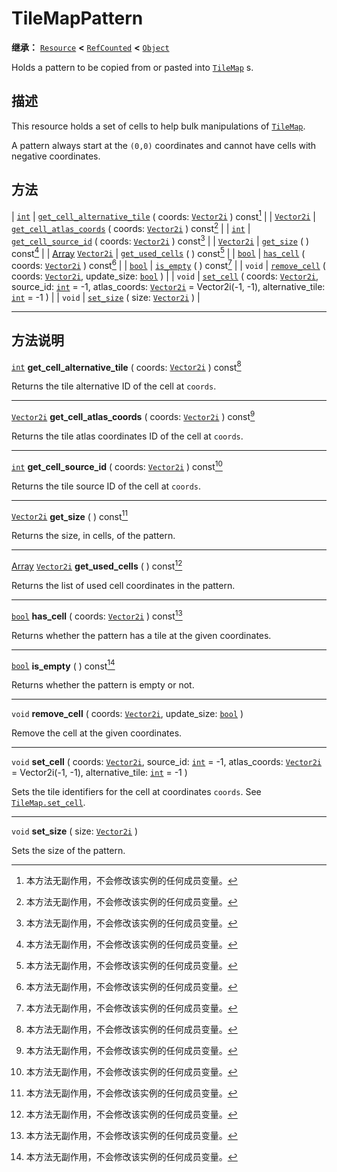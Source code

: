 <!-- ⚠ 请勿编辑本文件 ⚠ -->
<!-- 本文档使用脚本从 WeDot 引擎源码仓库生成。 -->
<!-- 生成脚本：https://github.com/WeDot-Engine/WeDot/tree/4.3/doc/tools/make_md.py； -->
<!-- 原文件：https://github.com/WeDot-Engine/WeDot/tree/4.3/doc/classes/TileMapPattern.xml。 -->

<div id="_class_tilemappattern"></div>

# TileMapPattern

**继承：** [`Resource`](class_resource.md) **<** [`RefCounted`](class_refcounted.md) **<** [`Object`](class_object.md)

Holds a pattern to be copied from or pasted into [`TileMap`](class_tilemap.md) s.

## 描述

This resource holds a set of cells to help bulk manipulations of [`TileMap`](class_tilemap.md).

A pattern always start at the `(0,0)` coordinates and cannot have cells with negative coordinates.

## 方法

| [`int`](class_int.md)                                   | [`get_cell_alternative_tile`](#class_tilemappattern_method_get_cell_alternative_tile) ( coords: [`Vector2i`](class_vector2i.md) ) const[^const]                                                                                                        |
| [`Vector2i`](class_vector2i.md)                         | [`get_cell_atlas_coords`](#class_tilemappattern_method_get_cell_atlas_coords) ( coords: [`Vector2i`](class_vector2i.md) ) const[^const]                                                                                                                |
| [`int`](class_int.md)                                   | [`get_cell_source_id`](#class_tilemappattern_method_get_cell_source_id) ( coords: [`Vector2i`](class_vector2i.md) ) const[^const]                                                                                                                      |
| [`Vector2i`](class_vector2i.md)                         | [`get_size`](#class_tilemappattern_method_get_size) ( ) const[^const]                                                                                                                                                                                  |
| [Array](class_array.md) [`Vector2i`](class_vector2i.md) | [`get_used_cells`](#class_tilemappattern_method_get_used_cells) ( ) const[^const]                                                                                                                                                                      |
| [`bool`](class_bool.md)                                 | [`has_cell`](#class_tilemappattern_method_has_cell) ( coords: [`Vector2i`](class_vector2i.md) ) const[^const]                                                                                                                                          |
| [`bool`](class_bool.md)                                 | [`is_empty`](#class_tilemappattern_method_is_empty) ( ) const[^const]                                                                                                                                                                                  |
| `void`                                                  | [`remove_cell`](#class_tilemappattern_method_remove_cell) ( coords: [`Vector2i`](class_vector2i.md), update_size: [`bool`](class_bool.md) )                                                                                                            |
| `void`                                                  | [`set_cell`](#class_tilemappattern_method_set_cell) ( coords: [`Vector2i`](class_vector2i.md), source_id: [`int`](class_int.md) = -1, atlas_coords: [`Vector2i`](class_vector2i.md) = Vector2i(-1, -1), alternative_tile: [`int`](class_int.md) = -1 ) |
| `void`                                                  | [`set_size`](#class_tilemappattern_method_set_size) ( size: [`Vector2i`](class_vector2i.md) )                                                                                                                                                          |

<!-- rst-class:: classref-section-separator -->

---

## 方法说明

<div id="_class_tilemappattern_method_get_cell_alternative_tile"></div>

[`int`](class_int.md) **get_cell_alternative_tile** ( coords: [`Vector2i`](class_vector2i.md) ) const[^const]<div id="class_tilemappattern_method_get_cell_alternative_tile"></div>

Returns the tile alternative ID of the cell at `coords`.

<!-- rst-class:: classref-item-separator -->

---

<div id="_class_tilemappattern_method_get_cell_atlas_coords"></div>

[`Vector2i`](class_vector2i.md) **get_cell_atlas_coords** ( coords: [`Vector2i`](class_vector2i.md) ) const[^const]<div id="class_tilemappattern_method_get_cell_atlas_coords"></div>

Returns the tile atlas coordinates ID of the cell at `coords`.

<!-- rst-class:: classref-item-separator -->

---

<div id="_class_tilemappattern_method_get_cell_source_id"></div>

[`int`](class_int.md) **get_cell_source_id** ( coords: [`Vector2i`](class_vector2i.md) ) const[^const]<div id="class_tilemappattern_method_get_cell_source_id"></div>

Returns the tile source ID of the cell at `coords`.

<!-- rst-class:: classref-item-separator -->

---

<div id="_class_tilemappattern_method_get_size"></div>

[`Vector2i`](class_vector2i.md) **get_size** ( ) const[^const]<div id="class_tilemappattern_method_get_size"></div>

Returns the size, in cells, of the pattern.

<!-- rst-class:: classref-item-separator -->

---

<div id="_class_tilemappattern_method_get_used_cells"></div>

[Array](class_array.md) [`Vector2i`](class_vector2i.md) **get_used_cells** ( ) const[^const]<div id="class_tilemappattern_method_get_used_cells"></div>

Returns the list of used cell coordinates in the pattern.

<!-- rst-class:: classref-item-separator -->

---

<div id="_class_tilemappattern_method_has_cell"></div>

[`bool`](class_bool.md) **has_cell** ( coords: [`Vector2i`](class_vector2i.md) ) const[^const]<div id="class_tilemappattern_method_has_cell"></div>

Returns whether the pattern has a tile at the given coordinates.

<!-- rst-class:: classref-item-separator -->

---

<div id="_class_tilemappattern_method_is_empty"></div>

[`bool`](class_bool.md) **is_empty** ( ) const[^const]<div id="class_tilemappattern_method_is_empty"></div>

Returns whether the pattern is empty or not.

<!-- rst-class:: classref-item-separator -->

---

<div id="_class_tilemappattern_method_remove_cell"></div>

`void` **remove_cell** ( coords: [`Vector2i`](class_vector2i.md), update_size: [`bool`](class_bool.md) )<div id="class_tilemappattern_method_remove_cell"></div>

Remove the cell at the given coordinates.

<!-- rst-class:: classref-item-separator -->

---

<div id="_class_tilemappattern_method_set_cell"></div>

`void` **set_cell** ( coords: [`Vector2i`](class_vector2i.md), source_id: [`int`](class_int.md) = -1, atlas_coords: [`Vector2i`](class_vector2i.md) = Vector2i(-1, -1), alternative_tile: [`int`](class_int.md) = -1 )<div id="class_tilemappattern_method_set_cell"></div>

Sets the tile identifiers for the cell at coordinates `coords`. See [`TileMap.set_cell`](#class_tilemap_method_set_cell).

<!-- rst-class:: classref-item-separator -->

---

<div id="_class_tilemappattern_method_set_size"></div>

`void` **set_size** ( size: [`Vector2i`](class_vector2i.md) )<div id="class_tilemappattern_method_set_size"></div>

Sets the size of the pattern.

[^virtual]: 本方法通常需要用户覆盖才能生效。
[^const]: 本方法无副作用，不会修改该实例的任何成员变量。
[^vararg]: 本方法除了能接受在此处描述的参数外，还能够继续接受任意数量的参数。
[^constructor]: 本方法用于构造某个类型。
[^static]: 调用本方法无需实例，可直接使用类名进行调用。
[^operator]: 本方法描述的是使用本类型作为左操作数的有效运算符。
[^bitfield]: 这个值是由下列位标志构成位掩码的整数。
[^void]: 无返回值。
